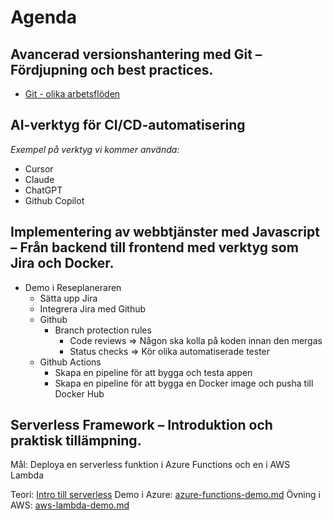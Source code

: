 # Agenda

## Avancerad versionshantering med Git – Fördjupning och best practices.

- [Git - olika arbetsflöden](git.md)

## AI-verktyg för CI/CD-automatisering

*Exempel på verktyg vi kommer använda:*

- Cursor
- Claude
- ChatGPT
- Github Copilot

## Implementering av webbtjänster med Javascript – Från backend till frontend med verktyg som Jira och Docker.

- Demo i Reseplaneraren
    - Sätta upp Jira
    - Integrera Jira med Github
    - Github
        - Branch protection rules
            - Code reviews => Någon ska kolla på koden innan den mergas
            - Status checks => Kör olika automatiserade tester
    - Github Actions
        - Skapa en pipeline för att bygga och testa appen
        - Skapa en pipeline för att bygga en Docker image och pusha till Docker Hub

## Serverless Framework – Introduktion och praktisk tillämpning.

Mål: Deploya en serverless funktion i Azure Functions och en i AWS Lambda

Teori: [Intro till serverless](serverless.md)
Demo i Azure: [azure-functions-demo.md](azure-functions-demo.md)
Övning i AWS: [aws-lambda-demo.md](aws-lambda-demo.md)